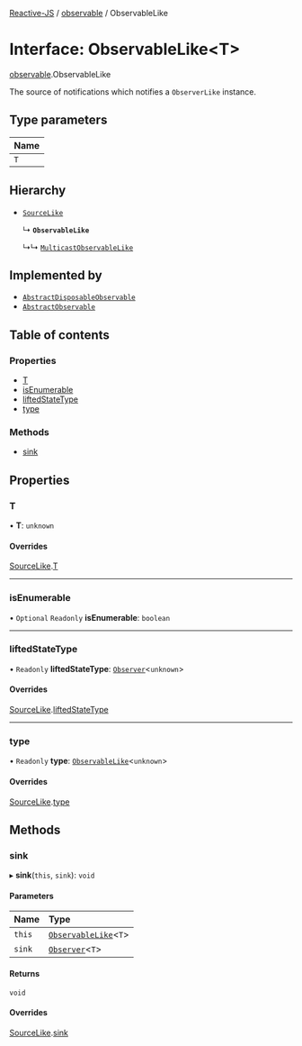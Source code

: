 [Reactive-JS](../README.md) / [observable](../modules/observable.md) / ObservableLike

# Interface: ObservableLike<T\>

[observable](../modules/observable.md).ObservableLike

The source of notifications which notifies a `ObserverLike` instance.

## Type parameters

| Name |
| :------ |
| `T` |

## Hierarchy

- [`SourceLike`](source.SourceLike.md)

  ↳ **`ObservableLike`**

  ↳↳ [`MulticastObservableLike`](observable.MulticastObservableLike.md)

## Implemented by

- [`AbstractDisposableObservable`](../classes/observable.AbstractDisposableObservable.md)
- [`AbstractObservable`](../classes/observable.AbstractObservable.md)

## Table of contents

### Properties

- [T](observable.ObservableLike.md#t)
- [isEnumerable](observable.ObservableLike.md#isenumerable)
- [liftedStateType](observable.ObservableLike.md#liftedstatetype)
- [type](observable.ObservableLike.md#type)

### Methods

- [sink](observable.ObservableLike.md#sink)

## Properties

### T

• **T**: `unknown`

#### Overrides

[SourceLike](source.SourceLike.md).[T](source.SourceLike.md#t)

___

### isEnumerable

• `Optional` `Readonly` **isEnumerable**: `boolean`

___

### liftedStateType

• `Readonly` **liftedStateType**: [`Observer`](../classes/observer.Observer.md)<`unknown`\>

#### Overrides

[SourceLike](source.SourceLike.md).[liftedStateType](source.SourceLike.md#liftedstatetype)

___

### type

• `Readonly` **type**: [`ObservableLike`](observable.ObservableLike.md)<`unknown`\>

#### Overrides

[SourceLike](source.SourceLike.md).[type](source.SourceLike.md#type)

## Methods

### sink

▸ **sink**(`this`, `sink`): `void`

#### Parameters

| Name | Type |
| :------ | :------ |
| `this` | [`ObservableLike`](observable.ObservableLike.md)<`T`\> |
| `sink` | [`Observer`](../classes/observer.Observer.md)<`T`\> |

#### Returns

`void`

#### Overrides

[SourceLike](source.SourceLike.md).[sink](source.SourceLike.md#sink)
